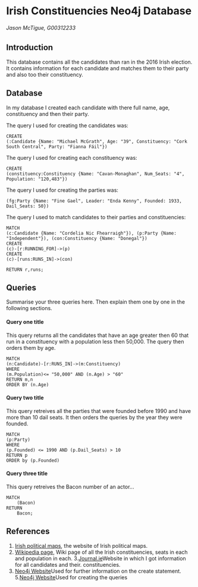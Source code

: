 # Irish Constituencies Neo4j Database
###### Jason McTigue, G00312233

## Introduction
This database contains all the candidates than ran in the 2016 Irish election. It contains information for each candidate and matches them to their party and also too their constituency.


## Database
In my database I created each candidate with there full name, age, constituency and then their party.


The query I used for creating the candidates was:

```cypher
CREATE
(:Candidate {Name: "Michael McGrath", Age: "39", Constituency: "Cork South Central", Party: "Fianna Fáil"})
```

The query I used for creating each constituency was:

```cypher
CREATE 
(constituency:Constituency {Name: "Cavan-Monaghan", Num_Seats: "4", Population: "120,483"})
```

The query I used for creating the parties was:

```cypher
(fg:Party {Name: "Fine Gael", Leader: "Enda Kenny", Founded: 1933, Dail_Seats: 50})
```
The query I used to match candidates to their parties and constituencies:

```cypher
MATCH
(c:Candidate {Name: "Cordelia Nic Fhearraigh"}), (p:Party {Name: "Independent"}), (con:Constituency {Name: "Donegal"})
CREATE
(c)-[r:RUNNING_FOR]->(p)
CREATE
(c)-[runs:RUNS_IN]->(con)

RETURN r,runs;

```

## Queries
Summarise your three queries here.
Then explain them one by one in the following sections.

#### Query one title
This query returns all the candidates that have an age greater then 60 that run
in a constituency with a population less then 50,000. The query then orders them by age.
```cypher
MATCH
(n:Candidate)-[r:RUNS_IN]->(m:Constituency)
WHERE
(m.Population)<= "50,000" AND (n.Age) > "60"
RETURN m,n
ORDER BY (n.Age)
```

#### Query two title
This query retreives all the parties that were founded before 1990 and have more than 10 dail seats. It then
orders the queries by the year they were founded.
```cypher
MATCH
(p:Party)
WHERE 
(p.Founded) <= 1990 AND (p.Dail_Seats) > 10
RETURN p
ORDER by (p.Founded)
```

#### Query three title
This query retreives the Bacon number of an actor...
```cypher
MATCH
	(Bacon)
RETURN
	Bacon;
```

## References
1. [Irish political maps](http://irishpoliticalmaps.blogspot.ie/2012/06/constituency-commission-boundary.html), the website of Irish political maps.
2. [Wikipedia page](https://en.wikipedia.org/wiki/Parliamentary_constituencies_in_the_Republic_of_Ireland), Wiki page of all the Irish constituencies, seats in each and population in each.
3.[Journal.ie](http://www.thejournal.ie/election-2016/constituency)Website in which I got information for all candidates and their. constituencies.
4. [Neo4j Website](http://neo4j.com/docs/stable/query-create.html)Used for further information on the create statement.
5.[Neo4j Website](http://neo4j.com/docs/stable/query-match.html)Used for creating the queries